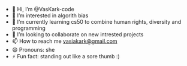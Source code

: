 - 👋 Hi, I’m @VasKark-code
- 👀 I’m interested in algorith bias 
- 🌱 I’m currently learning cs50 to combine human rights, diversity and programming
- 💞️ I’m looking to collaborate on new intrested projects 
- 📫 How to reach me vasiakark@gmail.com
- 😄 Pronouns: she
- ⚡ Fun fact: standing out like a sore thumb :)

<!---
VasKark-code/VasKark-code is a ✨ special ✨ repository because its `README.md` (this file) appears on your GitHub profile.
You can click the Preview link to take a look at your changes.
--->
